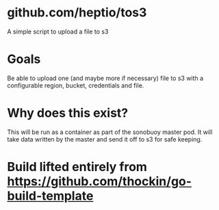 # github.com/heptio/tos3

A simple script to upload a file to s3

# Goals

Be able to upload one (and maybe more if necessary) file to s3 with a configurable region, bucket, credentials and file.

# Why does this exist?

This will be run as a container as part of the sonobuoy master pod. It will take data written by the master and send it off to s3 for safe keeping.

# Build lifted entirely from https://github.com/thockin/go-build-template